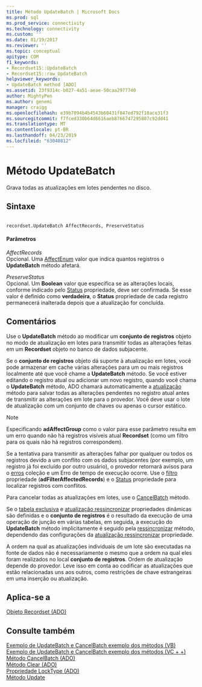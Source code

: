 ```yaml
---
title: Método UpdateBatch | Microsoft Docs
ms.prod: sql
ms.prod_service: connectivity
ms.technology: connectivity
ms.custom: ''
ms.date: 01/19/2017
ms.reviewer: ''
ms.topic: conceptual
apitype: COM
f1_keywords:
- Recordset15::UpdateBatch
- Recordset15::raw_UpdateBatch
helpviewer_keywords:
- UpdateBatch method [ADO]
ms.assetid: 23f9314c-b027-4a51-aeae-50caa2977740
author: MightyPen
ms.author: genemi
manager: craigg
ms.openlocfilehash: e39b7094b4b4543b60431f847ed792f18ace31f3
ms.sourcegitcommit: f7fced330b64d6616aeb8766747295807c92dd41
ms.translationtype: MT
ms.contentlocale: pt-BR
ms.lasthandoff: 04/23/2019
ms.locfileid: "63040812"
---
```

# <a name="updatebatch-method"></a>Método UpdateBatch
Grava todas as atualizações em lotes pendentes no disco.  
  
## <a name="syntax"></a>Sintaxe  
  
```  
  
recordset.UpdateBatch AffectRecords, PreserveStatus  
```  
  
#### <a name="parameters"></a>Parâmetros  
 *AffectRecords*  
 Opcional. Uma [AffectEnum](../../../ado/reference/ado-api/affectenum.md) valor que indica quantos registros o **UpdateBatch** método afetará.  
  
 *PreserveStatus*  
 Opcional. Um **Boolean** valor que especifica se as alterações locais, conforme indicado pelo [Status](../../../ado/reference/ado-api/status-property-ado-recordset.md) propriedade, deve ser confirmada. Se esse valor é definido como **verdadeira**, o **Status** propriedade de cada registro permanecerá inalterada depois que a atualização for concluída.  
  
## <a name="remarks"></a>Comentários  
 Use o **UpdateBatch** método ao modificar um **conjunto de registros** objeto no modo de atualização em lotes para transmitir todas as alterações feitas em um **Recordset** objeto no banco de dados subjacente.  
  
 Se o **conjunto de registros** objeto dá suporte à atualização em lotes, você pode armazenar em cache várias alterações para um ou mais registros localmente até que você chame a **UpdateBatch** método. Se você estiver editando o registro atual ou adicionar um novo registro, quando você chama o **UpdateBatch** método, ADO chamará automaticamente a [atualização](../../../ado/reference/ado-api/update-method.md) método para salvar todas as alterações pendentes no registro atual antes de transmitir as alterações em lote para o provedor. Você deve usar o lote de atualização com um conjunto de chaves ou apenas o cursor estático.  
  
> [!NOTE]
>  Especificando **adAffectGroup** como o valor para esse parâmetro resulta em um erro quando não há registros visíveis atual **Recordset** (como um filtro para os quais não há registros correspondem).  
  
 Se a tentativa para transmitir as alterações falhar por qualquer ou todos os registros devido a um conflito com os dados subjacentes (por exemplo, um registro já foi excluído por outro usuário), o provedor retornará avisos para o [erros](../../../ado/reference/ado-api/errors-collection-ado.md) coleção e um Erro de tempo de execução ocorre. Use o [filtro](../../../ado/reference/ado-api/filter-property.md) propriedade (**adFilterAffectedRecords**) e o [Status](../../../ado/reference/ado-api/status-property-ado-recordset.md) propriedade para localizar registros com conflitos.  
  
 Para cancelar todas as atualizações em lotes, use o [CancelBatch](../../../ado/reference/ado-api/cancelbatch-method-ado.md) método.  
  
 Se o [tabela exclusiva](../../../ado/reference/ado-api/unique-table-unique-schema-unique-catalog-properties-dynamic-ado.md) e [atualização ressincronizar](../../../ado/reference/ado-api/update-resync-property-dynamic-ado.md) propriedades dinâmicas são definidas e o **conjunto de registros** é o resultado da execução de uma operação de junção em várias tabelas, em seguida, a execução do **UpdateBatch** método implicitamente é seguido pela [ressincronizar](../../../ado/reference/ado-api/resync-method.md) método, dependendo das configurações da [atualização ressincronizar](../../../ado/reference/ado-api/update-resync-property-dynamic-ado.md) propriedade.  
  
 A ordem na qual as atualizações individuais de um lote são executadas na fonte de dados não é necessariamente o mesmo que a ordem na qual eles foram realizados no local **conjunto de registros**. Ordem de atualização depende do provedor. Leve isso em conta ao codificar as atualizações que estão relacionadas uns aos outros, como restrições de chave estrangeiras em uma inserção ou atualização.  
  
## <a name="applies-to"></a>Aplica-se a  
 [Objeto Recordset (ADO)](../../../ado/reference/ado-api/recordset-object-ado.md)  
  
## <a name="see-also"></a>Consulte também  
 [Exemplo de UpdateBatch e CancelBatch exemplo dos métodos (VB)](../../../ado/reference/ado-api/updatebatch-and-cancelbatch-methods-example-vb.md)   
 [Exemplo de UpdateBatch e CancelBatch exemplo dos métodos (VC + +)](../../../ado/reference/ado-api/updatebatch-and-cancelbatch-methods-example-vc.md)   
 [Método CancelBatch (ADO)](../../../ado/reference/ado-api/cancelbatch-method-ado.md)   
 [Método Clear (ADO)](../../../ado/reference/ado-api/clear-method-ado.md)   
 [Propriedade LockType (ADO)](../../../ado/reference/ado-api/locktype-property-ado.md)   
 [Método Update](../../../ado/reference/ado-api/update-method.md)
